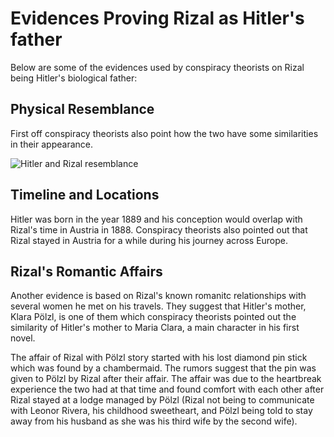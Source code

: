 # Evidences Proving Rizal as Hitler's father

Below are some of the evidences used by conspiracy theorists on Rizal being Hitler's biological father:

## Physical Resemblance

First off conspiracy theorists also point how the two have some similarities in their appearance.

<img src="/images/Hitler-Rizal.png" alt="Hitler and Rizal resemblance">

## Timeline and Locations

Hitler was born in the year 1889 and his conception would overlap with Rizal's time in Austria in 1888. Conspiracy theorists also pointed out that Rizal stayed in Austria for a while during his journey across Europe.

## Rizal's Romantic Affairs

Another evidence is based on Rizal's known romanitc relationships with several women he met on his travels. They suggest that Hitler's mother, Klara Pölzl, is one of them which conspiracy theorists pointed out the similarity of Hitler's mother to Maria Clara, a main character in his first novel.

The affair of Rizal with Pölzl story started with his lost diamond pin stick which was found by a chambermaid. The rumors suggest that the pin was given to Pölzl by Rizal after their affair. The affair was due to the heartbreak experience the two had at that time and found comfort with each other after Rizal stayed at a lodge managed by Pölzl (Rizal not being to communicate with Leonor Rivera, his childhood sweetheart, and Pölzl being told to stay away from his husband as she was his third wife by the second wife).

